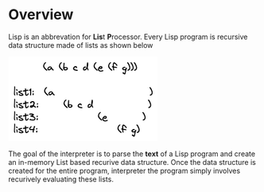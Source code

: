 # Overview

Lisp is an abbrevation for **Lis**t **P**rocessor. Every Lisp program is recursive data structure made of lists as shown below

![List Recursion](images/list.png)

The goal of the interpreter is to parse the **text** of a Lisp program and create an in-memory List based recurive data structure. Once the data structure is created for the entire program, interpreter the program simply involves recurively evaluating these lists. 